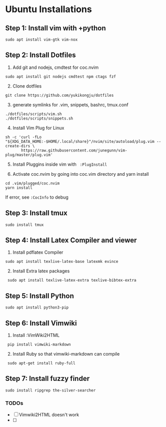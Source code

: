 # Ubuntu Installations

## Step 1: Install vim with +python 

`` sudo apt install vim-gtk vim-nox ``

## Step 2: Install Dotfiles

1) Add git and nodejs, cmdtest for coc.nvim

`` sudo apt install git nodejs cmdtest npm ctags fzf ``

2) Clone dotfiles

`` git clone https://github.com/yukikongju/dotfiles ``

3) generate symlinks for .vim, snippets, bashrc, tmux.conf

```
./dotfiles/scripts/vim.sh 
./dotfiles/scripts/snippets.sh 

```

4) Install Vim Plug for Linux

```
sh -c 'curl -fLo "${XDG_DATA_HOME:-$HOME/.local/share}"/nvim/site/autoload/plug.vim --create-dirs \
       https://raw.githubusercontent.com/junegunn/vim-plug/master/plug.vim' 
```
       
5) Install Pluggins inside vim with `` :PlugInstall``

6) Activate coc.nvim by going into coc.vim directory and yarn install

```
cd .vim/plugged/coc.nvim
yarn install
```

If error, see `` :CocInfo `` to debug


## Step 3: Install tmux

`` sudo install tmux ``

## Step 4: Install Latex Compiler and viewer

1) Install pdflatex Compiler

`` sudo apt install texlive-latex-base latexmk evince ``

2) Install Extra latex packages

`` sudo apt install texlive-latex-extra texlive-bibtex-extra``

## Step 5: Install Python 

`` sudo apt install python3-pip ``

## Step 6: Install Vimwiki

1) Install :VimWiki2HTML

`` pip install vimwiki-markdown``

2) Install Ruby so that vimwiki-markdown can compile

`` sudo apt-get install ruby-full``

## Step 7: Install fuzzy finder

`` sudo install ripgrep the-silver-searcher ``


### TODOs

- [ ] Vimwiki2HTML doesn't work
- [ ] 


